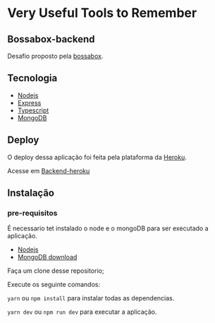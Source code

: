 # Very Useful Tools to Remember

## Bossabox-backend

Desafio proposto pela [bossabox](https://bossabox.com/).

## Tecnologia

* [Nodejs](https://nodejs.org/en/)
* [Express](https://expressjs.com/)
* [Typescript](https://www.typescriptlang.org/)
* [MongoDB](https://www.mongodb.com/)

## Deploy

O deploy dessa aplicação foi feita pela plataforma da [Heroku](https://www.heroku.com/).


Acesse em [Backend-heroku](https://bossabox-be.herokuapp.com/)

## Instalação
### pre-requisitos
É necessario tet instalado o node e o mongoDB para ser executado a aplicação.
* [Nodejs](https://nodejs.org/en/)
* [MongoDB download](https://docs.mongodb.com/guides/server/install/)

Faça um clone desse repositorio;

Execute os seguinte comandos:

`yarn` ou `npm install` para instalar todas as dependencias.

`yarn dev` ou `npm run dev` para executar a aplicação.
